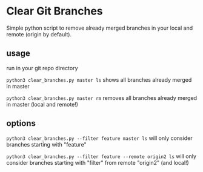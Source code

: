 Clear Git Branches
=================

Simple python script to remove already merged branches in your local and remote (origin by default).

usage
------------
run in your git repo directory

`python3 clear_branches.py master ls` shows all branches already merged in master

`python3 clear_branches.py master rm` removes all branches already merged in master (local and remote!)

options
------------

`python3 clear_branches.py --filter feature master ls` will only consider branches starting with "feature"

`python3 clear_branches.py --filter feature --remote origin2 ls` will only consider branches starting with "filter" from remote "origin2" (and local!)
